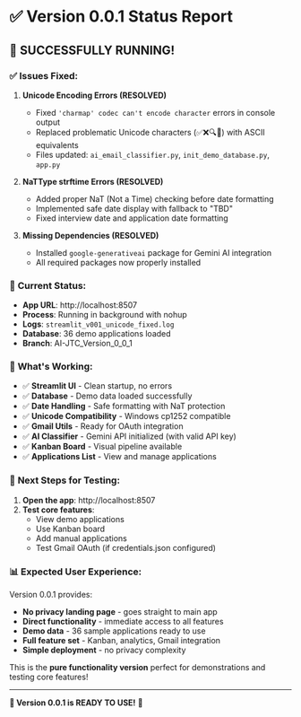 # ✅ Version 0.0.1 Status Report

## 🎉 **SUCCESSFULLY RUNNING!**

### ✅ **Issues Fixed:**

1. **Unicode Encoding Errors (RESOLVED)**
   - Fixed `'charmap' codec can't encode character` errors in console output
   - Replaced problematic Unicode characters (✅❌🔍📧) with ASCII equivalents
   - Files updated: `ai_email_classifier.py`, `init_demo_database.py`, `app.py`

2. **NaTType strftime Errors (RESOLVED)**
   - Added proper NaT (Not a Time) checking before date formatting
   - Implemented safe date display with fallback to "TBD"
   - Fixed interview date and application date formatting

3. **Missing Dependencies (RESOLVED)**
   - Installed `google-generativeai` package for Gemini AI integration
   - All required packages now properly installed

### 🚀 **Current Status:**

- **App URL**: http://localhost:8507
- **Process**: Running in background with nohup
- **Logs**: `streamlit_v001_unicode_fixed.log`
- **Database**: 36 demo applications loaded
- **Branch**: AI-JTC_Version_0_0_1

### 🎯 **What's Working:**

- ✅ **Streamlit UI** - Clean startup, no errors
- ✅ **Database** - Demo data loaded successfully
- ✅ **Date Handling** - Safe formatting with NaT protection
- ✅ **Unicode Compatibility** - Windows cp1252 compatible
- ✅ **Gmail Utils** - Ready for OAuth integration
- ✅ **AI Classifier** - Gemini API initialized (with valid API key)
- ✅ **Kanban Board** - Visual pipeline available
- ✅ **Applications List** - View and manage applications

### 🔧 **Next Steps for Testing:**

1. **Open the app**: http://localhost:8507
2. **Test core features**:
   - View demo applications
   - Use Kanban board
   - Add manual applications
   - Test Gmail OAuth (if credentials.json configured)

### 📊 **Expected User Experience:**

Version 0.0.1 provides:
- **No privacy landing page** - goes straight to main app
- **Direct functionality** - immediate access to all features
- **Demo data** - 36 sample applications ready to use
- **Full feature set** - Kanban, analytics, Gmail integration
- **Simple deployment** - no privacy complexity

This is the **pure functionality version** perfect for demonstrations and testing core features!

---

**🎉 Version 0.0.1 is READY TO USE!** 🚀